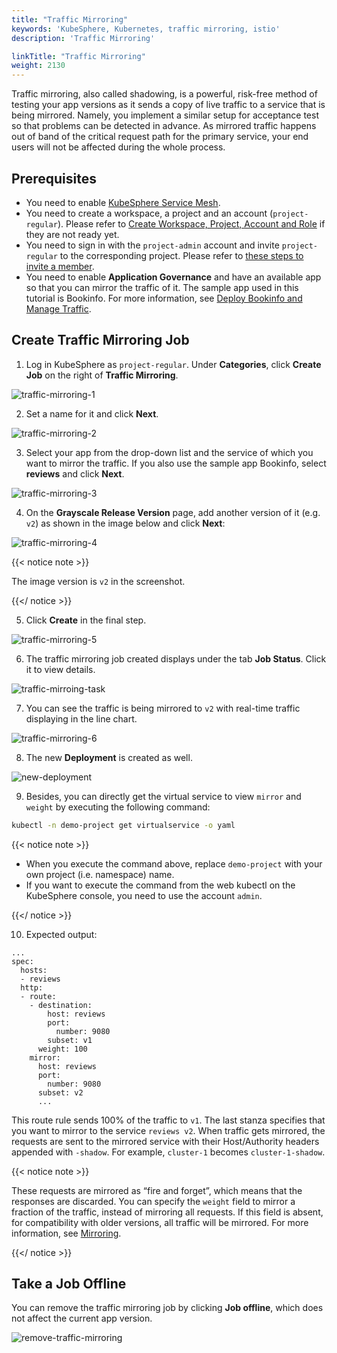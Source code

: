 ```yaml
---
title: "Traffic Mirroring"
keywords: 'KubeSphere, Kubernetes, traffic mirroring, istio'
description: 'Traffic Mirroring'

linkTitle: "Traffic Mirroring"
weight: 2130
---
```


Traffic mirroring, also called shadowing, is a powerful, risk-free method of testing your app versions as it sends a copy of live traffic to a service that is being mirrored. Namely, you implement a similar setup for acceptance test so that problems can be detected in advance. As mirrored traffic happens out of band of the critical request path for the primary service, your end users will not be affected during the whole process.

## Prerequisites

- You need to enable [KubeSphere Service Mesh](../../../pluggable-components/service-mesh/).
- You need to create a workspace, a project and an account (`project-regular`). Please refer to [Create Workspace, Project, Account and Role](../../../quick-start/create-workspace-and-project) if they are not ready yet.
- You need to sign in with the `project-admin` account and invite `project-regular` to the corresponding project. Please refer to [these steps to invite a member](../../../quick-start/create-workspace-and-project#task-3-create-a-project).
- You need to enable **Application Governance** and have an available app so that you can mirror the traffic of it. The sample app used in this tutorial is Bookinfo. For more information, see [Deploy Bookinfo and Manage Traffic](../../../quick-start/deploy-bookinfo-to-k8s/).

## Create Traffic Mirroring Job

1. Log in KubeSphere as `project-regular`. Under **Categories**, click **Create Job** on the right of **Traffic Mirroring**.

![traffic-mirroring-1](/images/docs/project-user-guide/grayscale-release/traffic-mirroring/traffic-mirroring-1.jpg)

2. Set a name for it and click **Next**.

![traffic-mirroring-2](/images/docs/project-user-guide/grayscale-release/traffic-mirroring/traffic-mirroring-2.jpg)

3. Select your app from the drop-down list and the service of which you want to mirror the traffic. If you also use the sample app Bookinfo, select **reviews** and click **Next**.

![traffic-mirroring-3](/images/docs/project-user-guide/grayscale-release/traffic-mirroring/traffic-mirroring-3.jpg)

4. On the **Grayscale Release Version** page, add another version of it (e.g. `v2`) as shown in the image below and click **Next**:

![traffic-mirroring-4](/images/docs/project-user-guide/grayscale-release/traffic-mirroring/traffic-mirroring-4.jpg)

{{< notice note >}}

The image version is `v2` in the screenshot.

{{</ notice >}} 

5. Click **Create** in the final step.

![traffic-mirroring-5](/images/docs/project-user-guide/grayscale-release/traffic-mirroring/traffic-mirroring-5.jpg)

6. The traffic mirroring job created displays under the tab **Job Status**. Click it to view details.

![traffic-mirroing-task](/images/docs/project-user-guide/grayscale-release/traffic-mirroring/traffic-mirroing-task.jpg)

7. You can see the traffic is being mirrored to `v2` with real-time traffic displaying in the line chart.

![traffic-mirroring-6](/images/docs/project-user-guide/grayscale-release/traffic-mirroring/traffic-mirroring-6.jpg)

8. The new **Deployment** is created as well.

![new-deployment](/images/docs/project-user-guide/grayscale-release/traffic-mirroring/new-deployment.jpg)

9. Besides, you can directly get the virtual service to view `mirror` and `weight` by executing the following command:

```bash
kubectl -n demo-project get virtualservice -o yaml
```

{{< notice note >}} 

- When you execute the command above, replace `demo-project` with your own project (i.e. namespace) name.
- If you want to execute the command from the web kubectl on the KubeSphere console, you need to use the account `admin`.

{{</ notice >}} 

10. Expected output:

```
...
spec:
  hosts:
  - reviews
  http:
  - route:
    - destination:
        host: reviews
        port:
          number: 9080
        subset: v1
      weight: 100
    mirror:
      host: reviews
      port:
        number: 9080
      subset: v2
      ...
```

This route rule sends 100% of the traffic to `v1`. The last stanza specifies that you want to mirror to the service `reviews v2`. When traffic gets mirrored, the requests are sent to the mirrored service with their Host/Authority headers appended with `-shadow`. For example, `cluster-1` becomes `cluster-1-shadow`.

{{< notice note >}}

These requests are mirrored as “fire and forget”, which means that the responses are discarded. You can specify the `weight` field to mirror a fraction of the traffic, instead of mirroring all requests. If this field is absent, for compatibility with older versions, all traffic will be mirrored. For more information, see [Mirroring](https://istio.io/v1.5/pt-br/docs/tasks/traffic-management/mirroring/).

{{</ notice >}}

## Take a Job Offline

You can remove the traffic mirroring job by clicking **Job offline**, which does not affect the current app version.

![remove-traffic-mirroring](/images/docs/project-user-guide/grayscale-release/traffic-mirroring/remove-traffic-mirroring.jpg)